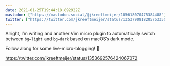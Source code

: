 ```yaml
---
date: 2021-01-25T19:44:18.892922Z
mastodon: ["https://mastodon.social/@jkreeftmeijer/105618070475384488"]
twitter: ["https://twitter.com/jkreeftmeijer/status/1353790818205753350"]
---
```

Alright, I’m writing and another Vim micro plugin to automatically switch between `bg=light` and `bg=dark` based on macOS’s dark mode.

Follow along for some live-micro-blogging! 🧵 

https://twitter.com/jkreeftmeijer/status/1353692576424067072
